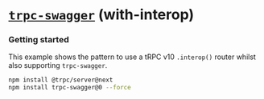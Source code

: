 # [**`trpc-swagger`**](../../README.md) (with-interop)

### Getting started

This example shows the pattern to use a tRPC v10 `.interop()` router whilst also supporting `trpc-swagger`.

```bash
npm install @trpc/server@next
npm install trpc-swagger@0 --force
```
